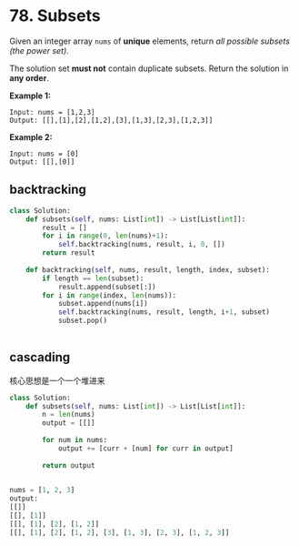 # 78. Subsets

Given an integer array `nums` of **unique** elements, return *all possible subsets (the power set)*.

The solution set **must not** contain duplicate subsets. Return the solution in **any order**.

 

**Example 1:**

```
Input: nums = [1,2,3]
Output: [[],[1],[2],[1,2],[3],[1,3],[2,3],[1,2,3]]
```

**Example 2:**

```
Input: nums = [0]
Output: [[],[0]]
```







## backtracking

```python
class Solution:
    def subsets(self, nums: List[int]) -> List[List[int]]:
        result = []
        for i in range(0, len(nums)+1):
            self.backtracking(nums, result, i, 0, [])
        return result
    
    def backtracking(self, nums, result, length, index, subset):
        if length == len(subset):
            result.append(subset[:])
        for i in range(index, len(nums)):
            subset.append(nums[i])
            self.backtracking(nums, result, length, i+1, subset)
            subset.pop()
        
```



## cascading

核心思想是一个一个堆进来

```python
class Solution:
    def subsets(self, nums: List[int]) -> List[List[int]]:
        n = len(nums)
        output = [[]]
    
        for num in nums:
            output += [curr + [num] for curr in output]
            
        return output

    
nums = [1, 2, 3]
output:
[[]]
[[], [1]]
[[], [1], [2], [1, 2]]
[[], [1], [2], [1, 2], [3], [1, 3], [2, 3], [1, 2, 3]]

```

